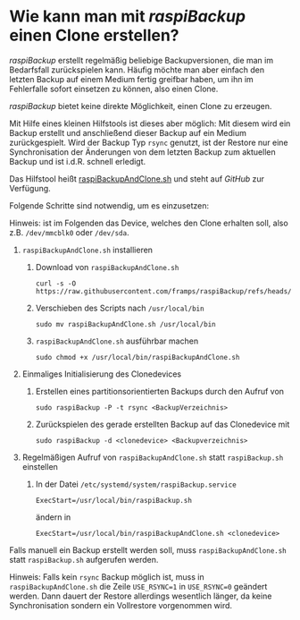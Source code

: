 # Wie kann man mit *raspiBackup* einen Clone erstellen?

*raspiBackup* erstellt regelmäßig beliebige Backupversionen, die man im
Bedarfsfall zurückspielen kann. Häufig möchte man aber einfach den letzten Backup
auf einem Medium fertig greifbar haben, um ihn im Fehlerfalle sofort einsetzen
zu können, also einen Clone.

*raspiBackup* bietet keine direkte Möglichkeit, einen Clone zu erzeugen.

Mit Hilfe eines kleinen Hilfstools ist dieses aber möglich: Mit diesem
wird ein Backup erstellt und anschließend dieser Backup auf ein Medium
zurückgespielt. Wird der Backup Typ `rsync` genutzt, ist der Restore nur eine
Synchronisation der Änderungen von dem letzten Backup zum aktuellen Backup und
ist i.d.R. schnell erledigt.

Das Hilfstool heißt [raspiBackupAndClone.sh](https://github.com/framps/raspiBackup/blob/master/helper/raspiBackupAndClone.sh) und steht auf *GitHub* zur Verfügung.

Folgende Schritte sind notwendig, um es einzusetzen:

Hinweis: <clonedevice> ist im Folgenden das Device, welches den Clone erhalten soll, also z.B. `/dev/mmcblk0` oder `/dev/sda`.

 1. `raspiBackupAndClone.sh` installieren

     1. Download von `raspiBackupAndClone.sh`
        ```
        curl -s -O https://raw.githubusercontent.com/framps/raspiBackup/refs/heads/master/helper/raspiBackupAndClone.sh
        ```
     2. Verschieben des Scripts nach `/usr/local/bin`
        ```
        sudo mv raspiBackupAndClone.sh /usr/local/bin
        ```
     3. `raspiBackupAndClone.sh` ausführbar machen
        ```
        sudo chmod +x /usr/local/bin/raspiBackupAndClone.sh
        ```

 2. Einmaliges Initialisierung des Clonedevices

     1. Erstellen eines partitionsorientierten Backups durch den Aufruf von
        ```
        sudo raspiBackup -P -t rsync <BackupVerzeichnis>
        ```
     2. Zurückspielen des gerade erstellten Backup auf das Clonedevice mit
        ```
        sudo raspiBackup -d <clonedevice> <Backupverzeichnis>
        ```

 3. Regelmäßigen Aufruf von `raspiBackupAndClone.sh` statt `raspiBackup.sh` einstellen

     1. In der Datei `/etc/systemd/system/raspiBackup.service`
        ```
        ExecStart=/usr/local/bin/raspiBackup.sh
        ```
        ändern in
        ```
        ExecStart=/usr/local/bin/raspiBackupAndClone.sh <clonedevice>
        ````

Falls manuell ein Backup erstellt werden soll,
muss `raspiBackupAndClone.sh` statt `raspiBackup.sh` aufgerufen werden.

Hinweis: Falls kein `rsync` Backup möglich ist, muss in `raspiBackupAndClone.sh` die
Zeile `USE_RSYNC=1` in `USE_RSYNC=0` geändert werden. Dann dauert der Restore
allerdings wesentlich länger, da keine Synchronisation sondern ein Vollrestore
vorgenommen wird.

[.status]: rst
[.source]: https://www.linux-tips-and-tricks.de/de/raspibackupcategoried/684-wie-kann-man-mit-raspibackup-einen-clone-erstellen
[.source]: https://www.linux-tips-and-tricks.de/en/raspibackupcategorye/685-how-to-create-a-cold-standby-clone-with-raspibackup
